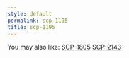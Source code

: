 ```yaml
---
style: default
permalink: scp-1195
title: scp-1195
---
```

You may also like:
[SCP-1805](http://scp-wiki.net/scp-1805)
[SCP-2143](http://scp-wiki.net/scp-2143)